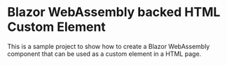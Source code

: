 # Blazor WebAssembly backed HTML Custom Element

This is a sample project to show how to create a Blazor WebAssembly component that can be used as a custom element in a HTML page.
